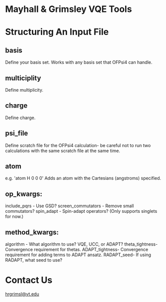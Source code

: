 Mayhall & Grimsley VQE Tools
===
Structuring An Input File
===
basis
---
Define your basis set.  Works with any basis set that OFPsi4 can handle.

multiciplity
---
Define multiplicity.

charge
---
Define charge.

psi\_file
---
Define scratch file for the OFPsi4 calculation- be careful not to run two calculations with the same scratch file at the same time.

atom
---
e.g. 'atom H 0 0 0'
Adds an atom with the Cartesians (angstroms) specified.

op\_kwargs:
---
include\_pqrs - Use GSD?
screen\_commutators - Remove small commutators?
spin\_adapt - Spin-adapt operators? (Only supports singlets for now.)

method\_kwargs:
---
algorithm - What algorithm to use?   VQE, UCC, or ADAPT?
theta\_tightness- Convergence requirement for thetas.
ADAPT\_tightness- Convergence requirement for adding terms to ADAPT ansatz.
RADAPT\_seed- If using RADAPT, what seed to use?





Contact Us
===
hrgrimsl@vt.edu

